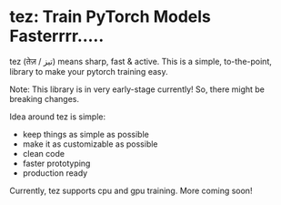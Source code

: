 # tez: Train PyTorch Models Fasterrrr.....

tez (तेज़ / تیز) means sharp, fast & active. This is a simple, to-the-point, library to make your pytorch training easy.

Note: This library is in very early-stage currently! So, there might be breaking changes.

Idea around tez is simple:

- keep things as simple as possible
- make it as customizable as possible
- clean code
- faster prototyping
- production ready

Currently, tez supports cpu and gpu training. More coming soon!
